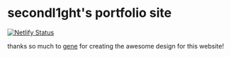 # secondl1ght's portfolio site

[![Netlify Status](https://api.netlify.com/api/v1/badges/1ccf6a07-32c7-4bb1-b42a-5d482141273a/deploy-status)](https://app.netlify.com/sites/secondl1ght/deploys)

thanks so much to [gene](https://twitter.com/cogentgene) for creating the awesome design for this website!
